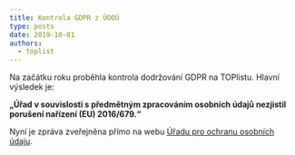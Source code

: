 ```yaml
---
title: Kontrola GDPR z ÚOOÚ
type: posts
date: 2019-10-01
authors:
  - toplist
---
```

Na začátku roku proběhla kontrola dodržování GDPR na TOPlistu.
Hlavní výsledek je:

**„Úřad v souvislosti s předmětným zpracováním osobních údajů nezjistil porušení nařízení (EU) 2016/679.“**

Nyní je zpráva zveřejněna přímo na webu [Úřadu pro ochranu osobních údaju](https://uoou.gov.cz/cinnost/ochrana-osobnich-udaju/ukoncene-kontroly/kontroly-za-rok-2019/kontrolni-cinnost-v-oblasti-ochrany-osobnich-udaju-2019/spolecnost-toplist-sro).
